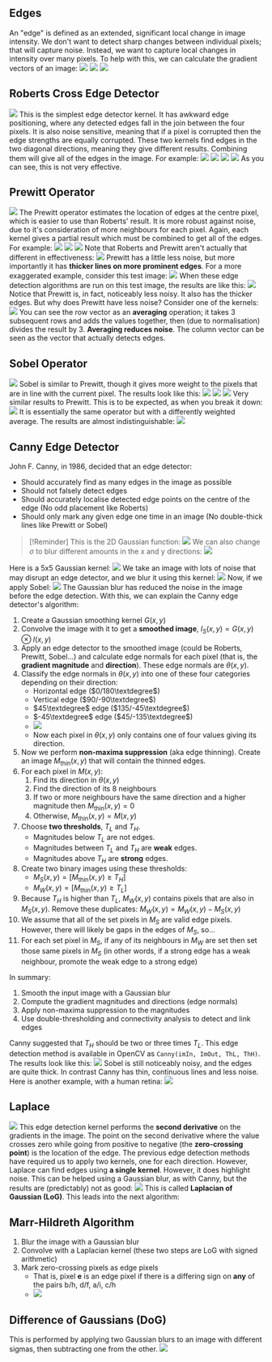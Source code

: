 ## Edges
An "edge" is defined as an extended, significant local change in image intensity. We don't want to detect sharp changes between individual pixels; that will capture noise. Instead, we want to capture local changes in intensity over many pixels. To help with this, we can calculate the gradient vectors of an image:
![](Pasted%20image%2020230328115240.png)
![](Pasted%20image%2020230328115331.png)
![](Pasted%20image%2020230328115458.png)
## Roberts Cross Edge Detector
![](Pasted%20image%2020230328115735.png)
This is the simplest edge detector kernel. It has awkward edge positioning, where any detected edges fall in the join between the four pixels. It is also noise sensitive, meaning that if a pixel is corrupted then the edge strengths are equally corrupted.
These two kernels find edges in the two diagonal directions, meaning they give different results. Combining them will give all of the edges in the image. For example:
![](Pasted%20image%2020230328115950.png)
![](Pasted%20image%2020230328115958.png)
![](Pasted%20image%2020230328120006.png)
![](Pasted%20image%2020230328120115.png)
As you can see, this is not very effective.
## Prewitt Operator
![](Pasted%20image%2020230328120156.png)
The Prewitt operator estimates the location of edges at the centre pixel, which is easier to use than Roberts' result. It is more robust against noise, due to it's consideration of more neighbours for each pixel. Again, each kernel gives a partial result which must be combined to get all of the edges. For example:
![](Pasted%20image%2020230328120421.png)
![](Pasted%20image%2020230328120429.png)
![](Pasted%20image%2020230328120443.png)
Note that Roberts and Prewitt aren't actually that different in effectiveness:
![](Pasted%20image%2020230328120521.png)
Prewitt has a little less noise, but more importantly it has **thicker lines on more prominent edges**.
For a more exaggerated example, consider this test image:
![](Pasted%20image%2020230328120637.png)
When these edge detection algorithms are run on this test image, the results are like this:
![](Pasted%20image%2020230328120745.png)
Notice that Prewitt is, in fact, noticeably less noisy. It also has the thicker edges.
But why does Prewitt have less noise? Consider one of the kernels:
![](Pasted%20image%2020230328120927.png)
You can see the row vector as an **averaging** operation; it takes 3 subsequent rows and adds the values together, then (due to normalisation) divides the result by 3. **Averaging reduces noise**. The column vector can be seen as the vector that actually detects edges.
## Sobel Operator
![](Pasted%20image%2020230328121242.png)
Sobel is similar to Prewitt, though it gives more weight to the pixels that are in line with the current pixel. The results look like this:
![](Pasted%20image%2020230328121343.png)
![](Pasted%20image%2020230328121358.png)
![](Pasted%20image%2020230328121409.png)
Very similar results to Prewitt. This is to be expected, as when you break it down:
![](Pasted%20image%2020230328121452.png)
It is essentially the same operator but with a differently weighted average. The results are almost indistinguishable:
![](Pasted%20image%2020230328121526.png)
## Canny Edge Detector
John F. Canny, in 1986, decided that an edge detector:
- Should accurately find as many edges in the image as possible
- Should not falsely detect edges
- Should accurately localise detected edge points on the centre of the edge (No odd placement like Roberts)
- Should only mark any given edge one time in an image (No double-thick lines like Prewitt or Sobel)

> [!Reminder]
> This is the 2D Gaussian function:
> ![](Pasted%20image%2020230328121932.png)
> We can also change $\sigma$ to blur different amounts in the x and y directions:
> ![](Pasted%20image%2020230328122018.png)
> 

Here is a 5x5 Gaussian kernel:
![](Pasted%20image%2020230328122142.png)
We take an image with lots of noise that may disrupt an edge detector, and we blur it using this kernel:
![](Pasted%20image%2020230328122304.png)
Now, if we apply Sobel:
![](Pasted%20image%2020230328122330.png)
The Gaussian blur has reduced the noise in the image before the edge detection. With this, we can explain the Canny edge detector's algorithm:
1. Create a Gaussian smoothing kernel $G(x, y)$
2. Convolve the image with it to get a **smoothed image**, $I_S(x, y) = G(x, y) \otimes I(x, y)$
3. Apply an edge detector to the smoothed image (could be Roberts, Prewitt, Sobel...) and calculate edge normals for each pixel (that is, the **gradient magnitude** and **direction**). These edge normals are $\theta(x, y)$.
4. Classify the edge normals in $\theta(x, y)$ into one of these four categories depending on their direction:
	- Horizontal edge ($0/180\textdegree$)
	- Vertical edge ($90/-90\textdegree$)
	- $45\textdegree$ edge ($135/-45\textdegree$)
	- $-45\textdegree$ edge ($45/-135\textdegree$)
	- ![](Pasted%20image%2020230328123238.png)
	- Now each pixel in $\theta(x, y)$ only contains one of four values giving its direction.
5. Now we perform **non-maxima suppression** (aka edge thinning). Create an image $M_\text{thin}(x, y)$ that will contain the thinned edges.
6. For each pixel in $M(x, y)$:
	1. Find its direction in $\theta(x, y)$
	2. Find the direction of its 8 neighbours
	3. If two or more neighbours have the same direction and a higher magnitude then $M_\text{thin}(x, y) = 0$
	4. Otherwise, $M_\text{thin}(x, y) = M(x, y)$
7. Choose **two thresholds**, $T_L$ and $T_H$.
	- Magnitudes below $T_L$ are not edges.
	- Magnitudes between $T_L$ and $T_H$ are **weak** edges.
	- Magnitudes above $T_H$ are **strong** edges.
8. Create two binary images using these thresholds:
	- $M_S(x, y) = [M_\text{thin}(x, y) \geq T_H]$
	- $M_W(x, y) = [M_\text{thin}(x, y) \geq T_L]$
9. Because $T_H$ is higher than $T_L$, $M_W(x, y)$ contains pixels that are also in $M_S(x, y)$. Remove these duplicates: $M_W(x, y) = M_W(x, y) - M_S(x, y)$
10. We assume that all of the set pixels in $M_S$ are valid edge pixels. However, there will likely be gaps in the edges of $M_S$, so...
11. For each set pixel in $M_S$, if any of its neighbours in $M_W$ are set then set those same pixels in $M_S$ (in other words, if a strong edge has a weak neighbour, promote the weak edge to a strong edge)

In summary:
1. Smooth the input image with a Gaussian blur
2. Compute the gradient magnitudes and directions (edge normals)
3. Apply non-maxima suppression to the magnitudes 
4. Use double-thresholding and connectivity analysis to detect and link edges

Canny suggested that $T_H$ should be two or three times $T_L$.
This edge detection method is available in OpenCV as `Canny(imIn, ImOut, ThL, ThH)`.
The results look like this:
![](Pasted%20image%2020230328125339.png)
Sobel is still noticeably noisy, and the edges are quite thick. In contrast Canny has thin, continuous lines and less noise. Here is another example, with a human retina:
![](Pasted%20image%2020230328125500.png)
## Laplace
![](Pasted%20image%2020230328125836.png)
This edge detection kernel performs the **second derivative** on the gradients in the image. The point on the second derivative where the value crosses zero while going from positive to negative (the **zero-crossing point**) is the location of the edge.
The previous edge detection methods have required us to apply two kernels, one for each direction. However, Laplace can find edges using **a single kernel**. However, it does highlight noise. This can be helped using a Gaussian blur, as with Canny, but the results are (predictably) not as good:
![](Pasted%20image%2020230328130250.png)
This is called **Laplacian of Gaussian (LoG)**.
This leads into the next algorithm:
## Marr-Hildreth Algorithm
1. Blur the image with a Gaussian blur
2. Convolve with a Laplacian kernel (these two steps are LoG with signed arithmetic)
3. Mark zero-crossing pixels as edge pixels
	- That is, pixel **e** is an edge pixel if there is a differing sign on **any** of the pairs b/h, d/f, a/i, c/h
	- ![](Pasted%20image%2020230328130805.png)

## Difference of Gaussians (DoG)
This is performed by applying two Gaussian blurs to an image with different sigmas, then subtracting one from the other.
![](Pasted%20image%2020230328131055.png)
